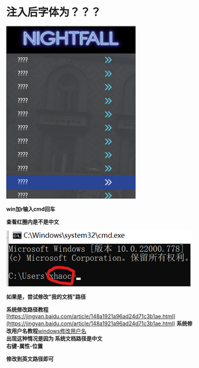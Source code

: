 # 注入后字体为？？？

![](<../../.gitbook/assets/image (61).png>)

**win加r输入cmd回车**

**查看红圈内是不是中文**

![](<../../.gitbook/assets/image (69).png>)

**如果是，尝试修改"我的文档"路径**

**系统修改路径教程**[https://jingyan.baidu.com/article/148a1921a96ad24d71c3b1ae.html](https://jingyan.baidu.com/article/148a1921a96ad24d71c3b1ae.html)
**系统修改用户名教程**[windows修改用户名](/qita/yonghuming.md)\
**出现这种情况是因为 系统文档路径是中文**\
**右键-属性-位置**

**修改到英文路径即可**

